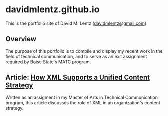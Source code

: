 # davidmlentz.github.io
This is the portfolio site of David M. Lentz (davidmlentz@gmail.com).

## Overview
The purpose of this portfolio is to compile and display my recent work in the field of technical communication, and to serve as an exit assignment required by Boise State's MATC program.

## Article: [How XML Supports a Unified Content Strategy](HowXMLSupportsaUnifiedContentStrategy.pdf)
Written as an assigment in my Master of Arts in Technical Communication program, this article discusses the role of XML in an organization's content strategy.
